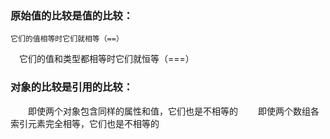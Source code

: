 ### 原始值的比较是值的比较：
    它们的值相等时它们就相等（==）
  　它们的值和类型都相等时它们就恒等（===）
### 对象的比较是引用的比较：
　　即使两个对象包含同样的属性和值，它们也是不相等的
　　即使两个数组各索引元素完全相等，它们也是不相等的
